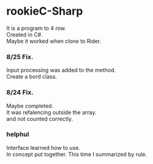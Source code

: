 # rookieC-Sharp
It is a program to 4 row.<br>
Created in C#.<br>
Maybe it worked when clone to Rider.

### 8/25 Fix.
Input processing was added to the method.<br>
Create a bord class.

### 8/24 Fix.
Maybe completed.<br>
It was refalencing outside the array.<br>
and not counted correctly.

### helphul
Interface learned how to use.<br>
In concept put together.
This time I summarized by rule.
